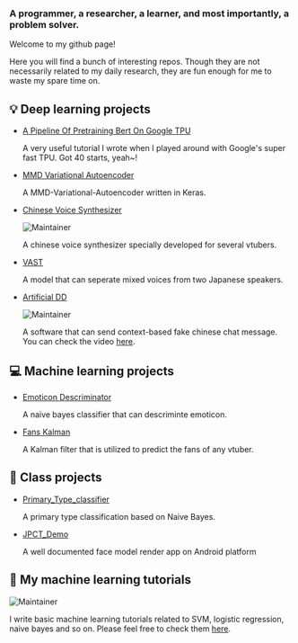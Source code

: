 ### A programmer, a researcher, a learner, and most importantly, a problem solver.

Welcome to my github page! 

Here you will find a bunch of interesting repos. Though they are not necessarily related to my daily research, they are fun enough for me to waste my spare time on.

## 💡 Deep learning projects

- [A Pipeline Of Pretraining Bert On Google TPU](https://github.com/pren1/A_Pipeline_Of_Pretraining_Bert_On_Google_TPU)

  A very useful tutorial I wrote when I played around with Google's super fast TPU. Got 40 starts, yeah~!

- [MMD Variational Autoencoder](https://github.com/pren1/keras-MMD-Variational-Autoencoder)
  
  A MMD-Variational-Autoencoder written in Keras.
- [Chinese Voice Synthesizer](https://www.bilibili.com/video/BV1fS4y1k7C3/)
  
  ![Maintainer](https://img.shields.io/badge/Chinese-only-blue)
  
  A chinese voice synthesizer specially developed for several vtubers. 
- [VAST](https://github.com/pren1/VAST)
  
  A model that can seperate mixed voices from two Japanese speakers.   
- [Artificial DD](https://github.com/pren1/Artificial_dd)
  
  ![Maintainer](https://img.shields.io/badge/Chinese-only-blue)
  
  A software that can send context-based fake chinese chat message. You can check the video [here](https://www.bilibili.com/video/BV17J411n7Lx/). 

## 💻 Machine learning projects

- [Emoticon Descriminator](https://github.com/pren1/Fast_naive_bayes)
  
  A naive bayes classifier that can descriminte emoticon.

- [Fans Kalman](https://github.com/pren1/fans_kalman)
  
  A Kalman filter that is utilized to predict the fans of any vtuber.
## 📖 Class projects
- [Primary_Type_classifier](https://github.com/pren1/naive_bayes)

  A primary type classification based on Naive Bayes.

- [JPCT_Demo](https://github.com/pren1/JPCT_demo)

  A well documented face model render app on Android platform

## 🌟 My machine learning tutorials

![Maintainer](https://img.shields.io/badge/Chinese-only-blue)

I write basic machine learning tutorials related to SVM, logistic regression, naive bayes and so on. Please feel free to check them [here](https://www.bilibili.com/read/readlist/rl619919).
